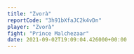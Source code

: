 ```yaml
---
title: "Zvorà"
reportCode: "3h91bXfaJC2k4vDn"
player: "Zvorà"
fight: "Prince Malchezaar"
date: 2021-09-02T19:09:04.426000+00:00
---
```

